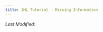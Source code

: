 ```yaml
---
title: JML Tutorial - Missing Information
---
```






<i>Last Modified: <script type="text/javascript"> document.write(new Date(document.lastModified).toUTCString())</script></i>
